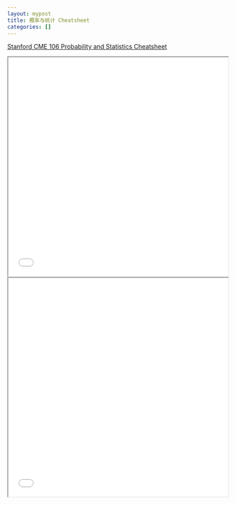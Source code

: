 ```yaml
---
layout: mypost
title: 概率与统计 Cheatsheet
categories: []
---
```


[Stanford CME 106 Probability and Statistics Cheatsheet](https://stanford.edu/~shervine/teaching/cme-106/)

<iframe src="../../posts/2023-math/cheatsheet-probability.pdf" width="100%" height="500px"> </iframe>

<iframe src="../../posts/2023-math/cheatsheet-statistics.pdf" width="100%" height="500px"> </iframe>
